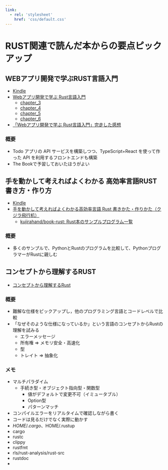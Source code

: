 ```yaml
---
link:
  - rel: 'stylesheet'
    href: 'css/default.css'
---
```


# RUST関連で読んだ本からの要点ピックアップ

## WEBアプリ開発で学ぶRUST言語入門
- [Kindle](https://read.amazon.co.jp/?asin=B0BKK824ZW)
- [Webアプリ開発で学ぶ Rust言語入門](https://www.shuwasystem.co.jp/book/9784798067315.html)
  - [chapter_3](https://github.com/AkifumiSato/learn-rust-with-web-application/tree/chapter_3)
  - [chapter_4](https://github.com/AkifumiSato/learn-rust-with-web-application/tree/chapter_4)
  - [chapter_5](https://github.com/AkifumiSato/learn-rust-with-web-application/tree/chapter_5)
  - [chapter_6](https://github.com/AkifumiSato/learn-rust-with-web-application/tree/chapter_6)
- [「Webアプリ開発で学ぶ Rust言語入門」完走した感想](https://zenn.dev/hassaku63/articles/c8d66b899a037a)

### 概要
- Todo アプリの API サービスを構築しつつ、TypeScript+React を使って作った API を利用するフロントエンドも構築
- The Bookで予習しておいたほうがよい

## 手を動かして考えればよくわかる 高効率言語RUST 書き方・作り方
- [Kindle](https://read.amazon.co.jp/?asin=B09WQT2DQD)
- [手を動かして考えればよくわかる高効率言語 Rust 書きかた・作りかた（クジラ飛行机）](https://www.socym.co.jp/book/1351)
  - [kujirahand/book-rust: Rust本のサンプルプログラム一覧](https://github.com/kujirahand/book-rust)

### 概要
- 多くのサンプルで、PythonとRustのプログラムを比較して、PythonプログラマーがRustに親しむ

## コンセプトから理解するRUST
- [コンセプトから理解するRust](https://gihyo.jp/book/2022/978-4-297-12562-2)

### 概要
- 難解な仕様をピックアップし，他のプログラミング言語とコードレベルで比較
- 「なぜそのような仕様になっているか」という言語のコンセプトからRustの理解を試みる
  - エラーメッセージ
  - 所有権 => メモリ安全・高速化
  - 型
  - トレイト => 抽象化

### メモ
- マルチパラダイム
  - 手続き型・オブジェクト指向型・関数型
    - 値がデフォルトで変更不可（イミュータブル）
    - Option型
    - パターンマッチ
- コンパイルエラーをリアルタイムで確認しながら書く
- コードは見るだけでなく実際に動かす
- $HOME/.cargo、$HOME/.rustup
- cargo
- rustc
- clippy
- rustfmt
- rls/rust-analysis/rust-src
- rustdoc
- 